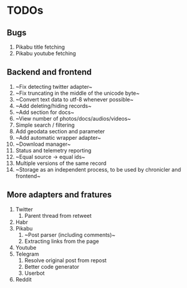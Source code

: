 # TODOs

## Bugs

1. Pikabu title fetching
2. Pikabu youtube fetching

## Backend and frontend

1. ~Fix detecting twitter adapter~
2. ~Fix truncating in the middle of the unicode byte~
3. ~Convert text data to utf-8 whenever possible~
4. ~Add deleting/hiding records~
5. ~Add section for docs~
6. ~View number of photos/docs/audios/videos~
7. Simple search / filtering
8. Add geodata section and parameter
9. ~Add automatic wrapper adapter~
10. ~Download manager~
11. Status and telemetry reporting
12. ~Equal source -> equal ids~
14. Multiple versions of the same record
15. ~Storage as an independent process, to be used by chronicler and frontend~

## More adapters and fratures

1. Twitter
   1. Parent thread from retweet
2. Habr
3. Pikabu
   1. ~Post parser (including comments)~
   2. Extracting links from the page
4. Youtube
5. Telegram
   1. Resolve original post from repost
   2. Better code generator
   3. Userbot
6. Reddit
